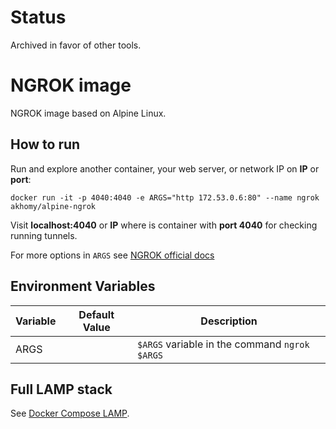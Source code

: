 # Status
Archived in favor of other tools.

# NGROK image
NGROK image based on Alpine Linux.

## How to run

Run and explore another container, your web server, or network IP on **IP** or **port**:

`docker run -it -p 4040:4040 -e ARGS="http 172.53.0.6:80" --name ngrok akhomy/alpine-ngrok`

Visit **localhost:4040** or **IP** where is container with **port 4040** for checking running tunnels.

For more options in `ARGS` see [NGROK official docs](https://ngrok.com/docs)

## Environment Variables

| Variable                          | Default Value | Description |
| --------------------------------- | ------------- | ----------- |
| ARGS                              |               | `$ARGS` variable in the command `ngrok $ARGS` |

## Full LAMP stack

See [Docker Compose LAMP](https://github.com/akhomy/docker-compose-lamp).
